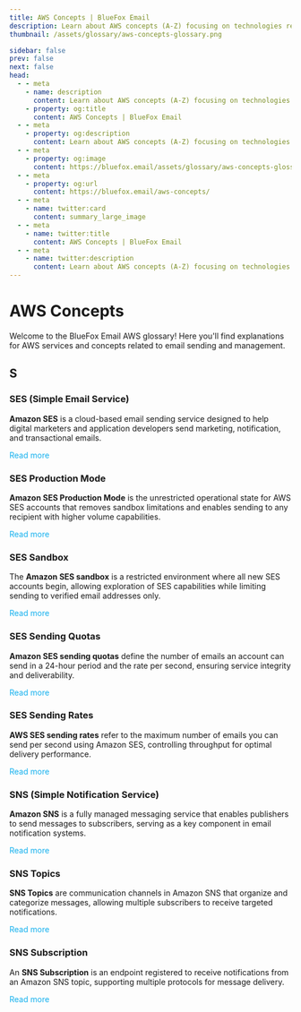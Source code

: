 ```yaml
---
title: AWS Concepts | BlueFox Email
description: Learn about AWS concepts (A-Z) focusing on technologies related to email sending.
thumbnail: /assets/glossary/aws-concepts-glossary.png

sidebar: false
prev: false
next: false
head:
  - - meta
    - name: description
      content: Learn about AWS concepts (A-Z) focusing on technologies related to email sending.
    - property: og:title
      content: AWS Concepts | BlueFox Email
  - - meta
    - property: og:description
      content: Learn about AWS concepts (A-Z) focusing on technologies related to email sending.
  - - meta
    - property: og:image
      content: https://bluefox.email/assets/glossary/aws-concepts-glossary.png
  - - meta
    - property: og:url
      content: https://bluefox.email/aws-concepts/
  - - meta
    - name: twitter:card
      content: summary_large_image
  - - meta
    - name: twitter:title
      content: AWS Concepts | BlueFox Email
  - - meta
    - name: twitter:description
      content: Learn about AWS concepts (A-Z) focusing on technologies related to email sending.
---
```


# AWS Concepts

Welcome to the BlueFox Email AWS glossary! Here you'll find explanations for AWS services and concepts related to email sending and management.

## S

### SES (Simple Email Service)

**Amazon SES** is a cloud-based email sending service designed to help digital marketers and application developers send marketing, notification, and transactional emails.

[Read more](/aws-concepts/aws-ses)

### SES Production Mode

**Amazon SES Production Mode** is the unrestricted operational state for AWS SES accounts that removes sandbox limitations and enables sending to any recipient with higher volume capabilities.

[Read more](/aws-concepts/aws-production-mode)

### SES Sandbox

The **Amazon SES sandbox** is a restricted environment where all new SES accounts begin, allowing exploration of SES capabilities while limiting sending to verified email addresses only.

[Read more](/aws-concepts/aws-sandbox)

### SES Sending Quotas

**Amazon SES sending quotas** define the number of emails an account can send in a 24-hour period and the rate per second, ensuring service integrity and deliverability.

[Read more](/aws-concepts/aws-sending-quota)

### SES Sending Rates

**AWS SES sending rates** refer to the maximum number of emails you can send per second using Amazon SES, controlling throughput for optimal delivery performance.

[Read more](/aws-concepts/aws-sending-rate)

### SNS (Simple Notification Service)

**Amazon SNS** is a fully managed messaging service that enables publishers to send messages to subscribers, serving as a key component in email notification systems.

[Read more](/aws-concepts/aws-sns)

### SNS Topics

**SNS Topics** are communication channels in Amazon SNS that organize and categorize messages, allowing multiple subscribers to receive targeted notifications.

[Read more](/aws-concepts/aws-sns-topics)

### SNS Subscription

An **SNS Subscription** is an endpoint registered to receive notifications from an Amazon SNS topic, supporting multiple protocols for message delivery.

[Read more](/aws-concepts/aws-sns-subscription.md)

<style>
a[href^="/aws-concepts/"] {
  color: #13B0EE;
  text-decoration: none;
}

a[href^="/aws-concepts/"]:hover {
  text-decoration: underline;
  opacity: 0.9;
}
</style>
